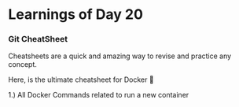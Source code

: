 # Learnings of Day 20

### Git CheatSheet

Cheatsheets are a quick and amazing way to revise and practice any concept. 

Here, is the ultimate cheatsheet for Docker  🐳

1.)  All Docker Commands related to run a new container






